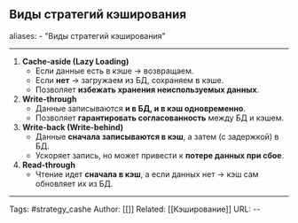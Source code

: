 ## Виды стратегий кэширования

aliases: 
	- "Виды стратегий кэширования"

---
1. **Cache-aside (Lazy Loading)**
    - Если данные есть в кэше → возвращаем.
    - Если **нет** → загружаем из БД, сохраняем в кэше.
    - Позволяет **избежать хранения неиспользуемых данных**.
2. **Write-through**
    - Данные записываются **и в БД, и в кэш одновременно**.
    - Позволяет **гарантировать согласованность** между БД и кэшем.
3. **Write-back (Write-behind)**
    - Данные **сначала записываются в кэш**, а затем (с задержкой) в БД.
    - Ускоряет запись, но может привести к **потере данных при сбое**.
4. **Read-through**
    - Чтение идет **сначала в кэш**, а если данных нет → кэш сам обновляет их из БД.

---

Tags:  #strategy_cashe
Author: [[]]
Related: [[Кэширование]]
URL: -- 